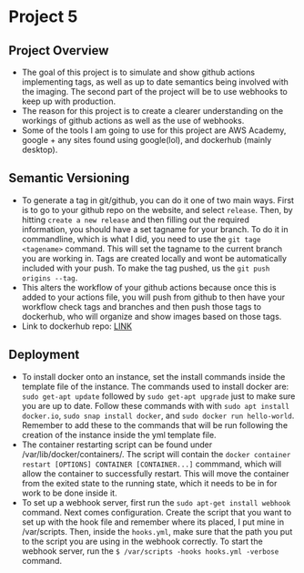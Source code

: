 # Project 5

## Project Overview

- The goal of this project is to simulate and show github actions implementing tags, as well as up to date semantics being involved with the imaging. The second part
of the project will be to use webhooks to keep up with production.
- The reason for this project is to create a clearer understanding on the workings of github actions as well as the use of webhooks.
- Some of the tools I am going to use for this project are AWS Academy, google + any sites found using google(lol), and dockerhub (mainly desktop).

## Semantic Versioning

- To generate a tag in git/github, you can do it one of two main ways. First is to go to your github repo on the website, and select `release`. Then, by hitting `create a new release` and then filling out the required information, you should have a set tagname for your branch. To do it in commandline, which is what I did, you  need to use the `git tage <tagename>` command. This will set the tagname to the current branch you are working in. Tags are created locally and wont be automatically included with your push. To make the tag pushed, us the `git push origins --tag`.
- This alters the workflow of your github actions because once this is added to your actions file, you will push from github to then have your workflow check tags and branches and then push those tags to dockerhub, who will organize and show images based on those tags.
- Link to dockerhub repo: [LINK](https://hub.docker.com/repository/docker/carsonehenry/3120cicd/general)

## Deployment

- To install docker onto an instance, set the install commands inside the template file of the instance. The commands used to install docker are: `sudo get-apt update` followed by `sudo get-apt upgrade` just to make sure you are up to date. Follow these commands with with `sudo apt install docker.io`, `sudo snap install docker`, and  `sudo docker run hello-world`. Remember to add these to the commands that will be run following the creation of the instance inside the yml template file.
- The container restarting script can be found under /var/lib/docker/containers/. The script will contain the `docker container restart [OPTIONS] CONTAINER [CONTAINER...]` commmand, which will allow the container to successfully restart. This will move the container from the exited state to the running state, which it needs to be in for work to be done inside it.
- To set up a webhook server, first run the `sudo apt-get install webhook` command. Next comes configuration. Create the script that you want to set up with the hook file and remember where its placed, I put mine in /var/scripts. Then, inside the `hooks.yml`, make sure that the path you put to the script you are using in the webhook correctly. To start the webhook server, run the `$ /var/scripts -hooks hooks.yml -verbose` command.
